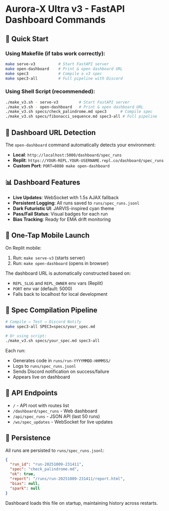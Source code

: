 # Aurora-X Ultra v3 - FastAPI Dashboard Commands

## 🚀 Quick Start

### Using Makefile (if tabs work correctly):
```bash
make serve-v3          # Start FastAPI server
make open-dashboard    # Print & open dashboard URL
make spec3             # Compile a v3 spec
make spec3-all         # Full pipeline with Discord
```

### Using Shell Script (recommended):
```bash
./make_v3.sh - serve-v3         # Start FastAPI server
./make_v3.sh - open-dashboard   # Print & open dashboard URL
./make_v3.sh specs/check_palindrome.md spec3      # Compile spec
./make_v3.sh specs/fibonacci_sequence.md spec3-all # Full pipeline
```

## 🌌 Dashboard URL Detection

The `open-dashboard` command automatically detects your environment:

- **Local**: `http://localhost:5000/dashboard/spec_runs`
- **Replit**: `https://YOUR-REPL.YOUR-USERNAME.repl.co/dashboard/spec_runs`
- **Custom Port**: `PORT=8080 make open-dashboard`

## 📊 Dashboard Features

- **Live Updates**: WebSocket with 1.5s AJAX fallback
- **Persistent Logging**: All runs saved to `runs/spec_runs.jsonl`
- **Dark Futuristic UI**: JARVIS-inspired cyan theme
- **Pass/Fail Status**: Visual badges for each run
- **Bias Tracking**: Ready for EMA drift monitoring

## 🔧 One-Tap Mobile Launch

On Replit mobile:
1. Run: `make serve-v3` (starts server)
2. Run: `make open-dashboard` (opens in browser)

The dashboard URL is automatically constructed based on:
- `REPL_SLUG` and `REPL_OWNER` env vars (Replit)
- `PORT` env var (default: 5000)
- Falls back to localhost for local development

## 📝 Spec Compilation Pipeline

```bash
# Compile → Test → Discord Notify
make spec3-all SPEC3=specs/your_spec.md

# Or using script:
./make_v3.sh specs/your_spec.md spec3-all
```

Each run:
- Generates code in `runs/run-YYYYMMDD-HHMMSS/`
- Logs to `runs/spec_runs.jsonl`
- Sends Discord notification on success/failure
- Appears live on dashboard

## 🔌 API Endpoints

- `/` - API root with routes list
- `/dashboard/spec_runs` - Web dashboard
- `/api/spec_runs` - JSON API (last 50 runs)
- `/ws/spec_updates` - WebSocket for live updates

## 💾 Persistence

All runs are persisted to `runs/spec_runs.jsonl`:
```json
{
  "run_id": "run-20251009-231411",
  "spec": "check_palindrome.md",
  "ok": true,
  "report": "/runs/run-20251009-231411/report.html",
  "bias": null,
  "spark": null
}
```

Dashboard loads this file on startup, maintaining history across restarts.